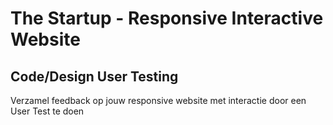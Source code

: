 # The Startup - Responsive Interactive Website 

## Code/Design User Testing

Verzamel feedback op jouw responsive website met interactie door een User Test te doen

<!--
User test opzxetten en uitvoeren(sprint 5)

Zero state testen

-->

<!--
Voor deze Code/Design-review ga je de interactie(s) van jouw website testen met drie gebruikers. Tijdens deze review leer je hoe je een gebruikerstest opzet en ontdek je waarom dit zo waardevol (en leuk!) is.  

## User Testing

Het ontwerpen van een goede gebruikerservaring (UX) gaat niet alleen over iets bouwen dat werkt, maar vooral over iets maken dat intuïtief en prettig te gebruiken is. Misschien denk je dat jouw micro-interactie perfect is – alles functioneert precies zoals jij het had bedacht – maar hoe ervaart een gebruiker jouw werk? Om dat te ontdekken, gebruik je user testing. Het doel is om te achterhalen hoe een echte gebruiker – iemand die jouw code niet kent – jouw werk ervaart.  

Vaak hoor je van vrienden of klasgenoten alleen wat er goed is. Dat is fijn, maar daar leer je niet veel van. De meest waardevolle inzichten komen juist voort uit opbouwende feedback. Het kan pijnlijk zijn om te zien dat een gebruiker vastloopt, maar dit biedt kansen om je werk te verbeteren. User testing is een methode om je prototype te testen met echte gebruikers. Het doel is niet om aan te tonen dat je ontwerp perfect is, maar om te begrijpen hoe gebruikers ermee omgaan:  

- Begrijpen ze meteen wat ze moeten doen?  
- Kunnen ze de interactie uitvoeren zonder uitleg?  
- Lopen ze ergens vast of raken ze gefrustreerd?  

Tijdens een gebruikerstest observeer je hoe iemand jouw website gebruikt, zonder in te grijpen. Het is belangrijk om niet in de valkuil te trappen waarin je uitlegt wat er moet gebeuren. Laat de gebruiker worstelen als dat nodig is – dát zijn de momenten waarop je leert!  

## Aanpak

Voordat je gaat testen maak je eerst een testplan. Zo zorg je ervoor dat je goed weet wat je wil testen en dat je niets vergeet tijdens een test. 

Daarna ga je jouw interactie 3 keer testen met verschillende gebruikers. Na de test verwerk je de resultaten in issues, pas je je code aan en ga je meteen nog een keer testen om te zien of je interface is verbeterd...

### Een testplan opzetten
Met een testplan zorg je ervoor dat je precies weet wat je wil testen. Een goed testplan zorgt er ook voor dat je een test meerdere keren op dezelfde manier kan uitvoeren zodat je de resultaten met elkaar kan vergelijken. (Belangrijk als je een kwalitatief- of kwantitatiefonderzoek doet.)

Een testplan bestaat uit een lijst taken en user stories die je wil testen. Voor elke taak en user story schrijf je een scenario. Het scenario moet je eerst proef-testen om te checken of het klopt en duidelijk is. Daarna kan je de echte test doen ...

#### Van user story naar scenario's
Schrijf voor je gekozen user story een scenario. Dit scenario biedt context en details over de situatie waarin de gebruiker zich bevindt. Bijvoorbeeld:  

   > **User story:** Als toekomstige student wil ik mij aanmelden voor de opleiding FDND, zodat ik komend schooljaar van start kan bij deze Associate degree op de HvA.  
   >  
   > **Scenario:** Je hebt een niveau 4-diploma en na veel onderzoek heb je besloten een Associate degree bij de HvA te gaan volgen. Je bent momenteel op de website van de opleiding Front-end Design and Development, de opleiding waar je volgend jaar wil gaan studeren. Schrijf je in voor toelating tot deze studie.  

#### Proef-test de scenario’s  
Test je scenario’s op een echt persoon om te bepalen of gebruikers voldoende context hebben om de taken uit te voeren. Pas onduidelijkheden aan en herhaal de proef-test totdat het scenario helder is. Voer de proef-test uit met een medestudent.  

### Testen, testen, testen  
Nu je weet wat je wilt testen, voer je de tests uit met minimaal drie gebruikers. Dit kunnen docenten, mentoren of medestudenten zijn. Een gebruikerstest is het meest waardevol wanneer je test met iemand die weinig tot niets weet over jouw project en die je niet goed kent. Als je met een medestudent test, kies dan bij voorkeur iemand die niet aan hetzelfde project werkt en met wie je niet vaak samenwerkt.

Vertel de gebruiker eerst het scenario en vraag of het duidelijk is. Nu kan de test beginnen. Let tijdens het testen op de volgende punten:  
- **Moedig gebruikers aan om hardop te denken:** Laat ze hun gedachten uitspreken terwijl ze de taak uitvoeren. 
![Thinking alout](usertest-thinking-alout.png)
- **Blijf neutraal:** Beïnvloed gebruikers niet.  
![Stay neutral](usertest-stay-neutral.png)
- **Observeer zonder in te grijpen:** Het is verleidelijk om uitleg te geven als je ziet dat iemand vastloopt, maar juist door te observeren ontdek je waar je ontwerp tekortschiet.  
- **Stel open vragen:** Als een gebruiker iets vraagt, beantwoord dan niet direct, maar vraag door. Bijvoorbeeld:  
  >Gebruiker: *Moet ik op deze knop klikken?*  
  >Jij: *Wat denk je dat er gebeurt als je erop klikt?*

  ![Answer questions with question](usertest-answer-questions-width-questions.png)


### Verwerken van testresultaten  
Vat je testplan samen en verwerk de resultaten in de eerder aangemaakte issue genaamd *User Story*. Noteer wat goed ging en wat nog verbeterd kan worden. Vaak komen de meest waardevolle inzichten uit onverwachte verbeterpunten. Dit zijn momenten waarop je denkt: *Hoe heb ik dit kunnen missen?* 

Verwerk je bevindingen in code en test meteen nog een keer. Is het gelukt om de interactie te verbeteren?

## Testen bij een volgend project  
Het kan gebeuren dat de testresultaten je dwingen om de structuur van je website opnieuw te ontwerpen. Dit kan frustrerend zijn, maar door in een vroeg stadium te testen voorkom je dat je grote aanpassingen moet doen wanneer je al verder gevorderd bent. Hoe eerder je test, hoe beter! Zoals usability-expert Steve Krug zegt:  

> "Start earlier than you think makes sense."

### Bronnen
- [Rocket Surgery Made Easy - Steve Krug](https://sensible.com/rocket-surgery-made-easy/)

-->


